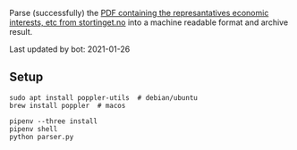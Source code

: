 Parse (successfully) the [PDF containing the represantatives economic interests, etc from stortinget.no](https://www.stortinget.no/no/Stortinget-og-demokratiet/Representantene/Okonomiske-interesser/) into a machine readable format and archive result.

Last updated by bot: 2021-01-26

## Setup
    sudo apt install poppler-utils  # debian/ubuntu
    brew install poppler  # macos

    pipenv --three install
    pipenv shell
    python parser.py
